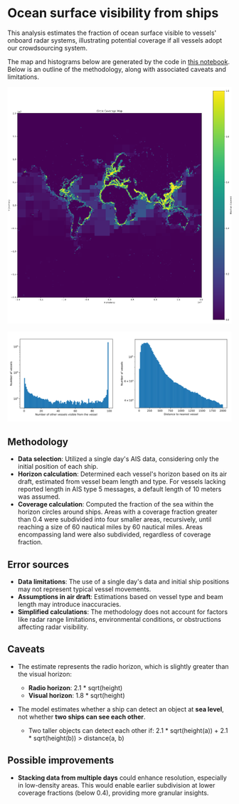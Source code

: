 # Ocean surface visibility from ships

This analysis estimates the fraction of ocean surface visible to vessels' onboard radar systems, illustrating potential coverage if all vessels adopt our crowdsourcing system.

The map and histograms below are generated by the code in [this notebook](CoverageMap.ipynb). Below is an outline of the methodology, along with associated caveats and limitations.

![Ocean visibility](horizon-coverage-2.png)

![Number of vessels seeing a vessel and distance to nearest other vessel](histograms.png)

## Methodology

* **Data selection**: Utilized a single day's AIS data, considering only the initial position of each ship.
* **Horizon calculation**: Determined each vessel's horizon based on its air draft, estimated from vessel beam length and type. For vessels lacking reported length in AIS type 5 messages, a default length of 10 meters was assumed.
* **Coverage calculation**: Computed the fraction of the sea within the horizon circles around ships. Areas with a coverage fraction greater than 0.4 were subdivided into four smaller areas, recursively, until reaching a size of 60 nautical miles by 60 nautical miles. Areas encompassing land were also subdivided, regardless of coverage fraction.

## Error sources

* **Data limitations**: The use of a single day's data and initial ship positions may not represent typical vessel movements.
* **Assumptions in air draft**: Estimations based on vessel type and beam length may introduce inaccuracies.
* **Simplified calculations**: The methodology does not account for factors like radar range limitations, environmental conditions, or obstructions affecting radar visibility.

## Caveats

* The estimate represents the radio horizon, which is slightly greater than the visual horizon:
   * **Radio horizon**: 2.1 * sqrt(height)
   * **Visual horizon**: 1.8 * sqrt(height)

* The model estimates whether a ship can detect an object at **sea level**, not whether **two ships can see each other**.
   * Two taller objects can detect each other if:
        2.1 * sqrt(height(a)) + 2.1 * sqrt(height(b)) > distance(a, b)

## Possible improvements

* **Stacking data from multiple days** could enhance resolution, especially in low-density areas. This would enable earlier subdivision at lower coverage fractions (below 0.4), providing more granular insights.
